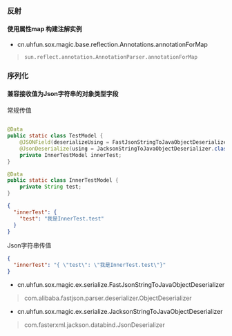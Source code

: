 ### 反射

#### 使用属性map 构建注解实例

- cn.uhfun.sox.magic.base.reflection.Annotations.annotationForMap

> `sun.reflect.annotation.AnnotationParser.annotationForMap`

### 序列化

#### 兼容接收值为Json字符串的对象类型字段

常规传值

```java

@Data
public static class TestModel {
    @JSONField(deserializeUsing = FastJsonStringToJavaObjectDeserializer.class)
    @JsonDeserialize(using = JacksonStringToJavaObjectDeserializer.class)
    private InnerTestModel innerTest;
}

@Data
public static class InnerTestModel {
    private String test;
}
```

```json
{
  "innerTest": {
    "test": "我是InnerTest.test"
  }
}
```

Json字符串传值

```json
{
  "innerTest": "{ \"test\": \"我是InnerTest.test\"}"
}
```

- cn.uhfun.sox.magic.ex.serialize.FastJsonStringToJavaObjectDeserializer

> com.alibaba.fastjson.parser.deserializer.ObjectDeserializer

- cn.uhfun.sox.magic.ex.serialize.JacksonStringToJavaObjectDeserializer

> com.fasterxml.jackson.databind.JsonDeserializer


